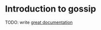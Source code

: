 # Introduction to gossip

TODO: write [great documentation](http://jacobian.org/writing/great-documentation/what-to-write/)
